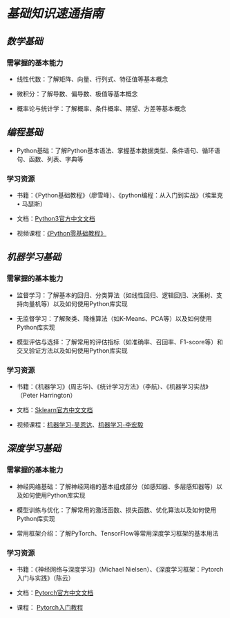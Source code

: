 # ***基础知识速通指南***
## *数学基础*
### 需掌握的基本能力
* 线性代数：了解矩阵、向量、行列式、特征值等基本概念

* 微积分：了解导数、偏导数、极值等基本概念

* 概率论与统计学：了解概率、条件概率、期望、方差等基本概念
## *编程基础*
* Python基础：了解Python基本语法、掌握基本数据类型、条件语句、循环语句、函数、列表、字典等
### 学习资源
* 书籍：《Python基础教程》（廖雪峰）、《python编程：从入门到实战》（埃里克 • 马瑟斯）

* 文档：[Python3官方中文文档](https://docs.pythontab.com/python/python3.4/)

* 视频课程：[《Python零基础教程》](https://www.bilibili.com/video/BV1qW4y1a7fU/?spm_id_from=333.337.search-card.all.click)

## *机器学习基础*
### 需掌握的基本能力
* 监督学习：了解基本的回归、分类算法（如线性回归、逻辑回归、决策树、支持向量机等）以及如何使用Python库实现

* 无监督学习：了解聚类、降维算法（如K-Means、PCA等）以及如何使用Python库实现

* 模型评估与选择：了解常用的评估指标（如准确率、召回率、F1-score等）和交叉验证方法以及如何使用Python库实现
### 学习资源
* 书籍：《机器学习》(周志华)、《统计学习方法》（李航）、《机器学习实战》（Peter Harrington）

* 文档：[Sklearn官方中文文档](https://sklearn.apachecn.org/#/)

* 视频课程：[机器学习-吴恩达](https://www.bilibili.com/video/BV1By4y1J7A5/?spm_id_from=333.337.search-card.all.click&vd_source=ef6bc9d073dccb208fb608bc99286677)、[机器学习-李宏毅](https://www.bilibili.com/video/BV13x411v7US/?spm_id_from=333.337.search-card.all.click&vd_source=ef6bc9d073dccb208fb608bc99286677)
## *深度学习基础*
### 需掌握的基本能力
* 神经网络基础：了解神经网络的基本组成部分（如感知器、多层感知器等）以及如何使用Python库实现

* 模型训练与优化：了解常用的激活函数、损失函数、优化算法以及如何使用Python库实现

* 常用框架介绍：了解PyTorch、TensorFlow等常用深度学习框架的基本用法

### 学习资源
* 书籍：《神经网络与深度学习》（Michael Nielsen）、《深度学习框架：Pytorch入门与实践》（陈云）

* 文档：[Pytorch官方中文文档](https://pytorch-cn.readthedocs.io/zh/latest/)

* 课程： [Pytorch入门教程](https://www.bilibili.com/video/BV1rs4y1E7gx/?spm_id_from=333.337.search-card.all.click&vd_source=ef6bc9d073dccb208fb608bc99286677)

